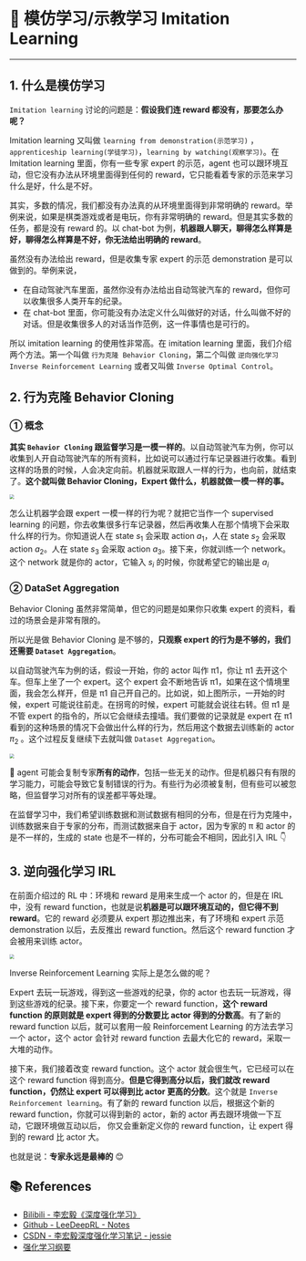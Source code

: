 # 🎤 模仿学习/示教学习 Imitation Learning

---

## 1. 什么是模仿学习

`Imitation learning` 讨论的问题是：**假设我们连 reward 都没有，那要怎么办呢？** 

Imitation learning 又叫做 `learning from demonstration(示范学习)` ，`apprenticeship learning(学徒学习)`，`learning by watching(观察学习)`。在 Imitation learning 里面，你有一些专家 expert 的示范，agent 也可以跟环境互动，但它没有办法从环境里面得到任何的 reward，它只能看着专家的示范来学习什么是好，什么是不好。

其实，多数的情况，我们都没有办法真的从环境里面得到非常明确的 reward。举例来说，如果是棋类游戏或者是电玩，你有非常明确的 reward。但是其实多数的任务，都是没有 reward 的。以 chat-bot 为例，**机器跟人聊天，聊得怎么样算是好，聊得怎么样算是不好，你无法给出明确的 reward**。

虽然没有办法给出 reward，但是收集专家 expert 的示范 demonstration 是可以做到的。举例来说，

- 在自动驾驶汽车里面，虽然你没有办法给出自动驾驶汽车的 reward，但你可以收集很多人类开车的纪录。
- 在 chat-bot 里面，你可能没有办法定义什么叫做好的对话，什么叫做不好的对话。但是收集很多人的对话当作范例，这一件事情也是可行的。

所以 imitation learning 的使用性非常高。在 imitation learning 里面，我们介绍两个方法。第一个叫做 `行为克隆 Behavior Cloning`，第二个叫做 `逆向强化学习 Inverse Reinforcement Learning` 或者又叫做 `Inverse Optimal Control`。

## 2. 行为克隆 Behavior Cloning

### ① 概念

**其实 `Behavior Cloning` 跟监督学习是一模一样的**。以自动驾驶汽车为例，你可以收集到人开自动驾驶汽车的所有资料，比如说可以通过行车记录器进行收集。看到这样的场景的时候，人会决定向前。机器就采取跟人一样的行为，也向前，就结束了。**这个就叫做 Behavior Cloning，Expert 做什么，机器就做一模一样的事。**

<img src="https://gitee.com/veal98/images/raw/master/img/20201029114613.png" style="zoom: 50%;" />

怎么让机器学会跟 expert 一模一样的行为呢？就把它当作一个 supervised learning 的问题，你去收集很多行车记录器，然后再收集人在那个情境下会采取什么样的行为。你知道说人在 state $s_1$ 会采取 action $a_1$，人在 state $s_2$ 会采取 action $a_2$。人在 state $s_3$ 会采取 action $a_3$。接下来，你就训练一个 network。这个 network 就是你的 actor，它输入 $s_i$ 的时候，你就希望它的输出是 $a_i$

### ② DataSet Aggregation

Behavior Cloning 虽然非常简单，但它的问题是如果你只收集 expert 的资料，看过的场景会是非常有限的。

所以光是做 Behavior Cloning 是不够的，**只观察 expert 的行为是不够的，我们还需要 `Dataset Aggregation`**。

以自动驾驶汽车为例的话，假设一开始，你的 actor 叫作 π1，你让 π1 去开这个车。但车上坐了一个 expert。这个 expert 会不断地告诉 π1，如果在这个情境里面，我会怎么样开，但是 π1 自己开自己的。比如说，如上图所示，一开始的时候，expert 可能说往前走。在拐弯的时候，expert 可能就会说往右转。但 π1 是不管 expert 的指令的，所以它会继续去撞墙。我们要做的记录就是 expert 在 π1 看到的这种场景的情况下会做出什么样的行为，然后用这个数据去训练新的 actor $\pi_2$ 。这个过程反复继续下去就叫做 `Dataset Aggregation`。

<img src="https://gitee.com/veal98/images/raw/master/img/20201029122503.png" style="zoom:50%;" />

🚨 agent 可能会复制专家**所有的动作**，包括一些无关的动作。但是机器只有有限的学习能力，可能会导致它复制错误的行为。有些行为必须被复制，但有些可以被忽略，但监督学习对所有的误差都平等处理。

在监督学习中，我们希望训练数据和测试数据有相同的分布，但是在行为克隆中，训练数据来自于专家的分布，而测试数据来自于 actor，因为专家的 π 和 actor 的是不一样的，生成的 state 也是不一样的，分布可能会不相同，因此引入 IRL 👇 

## 3. 逆向强化学习 IRL

在前面介绍过的 RL 中：环境和 reward 是用来生成一个 actor 的，但是在 IRL 中，没有 reward function，也就是说**机器是可以跟环境互动的，但它得不到 reward**。它的 reward 必须要从 expert 那边推出来，有了环境和 expert 示范 demonstration 以后，去反推出 reward function。然后这个 reward function 才会被用来训练 actor。

<img src="https://gitee.com/veal98/images/raw/master/img/20201029142407.png" style="zoom:50%;" />

Inverse Reinforcement Learning 实际上是怎么做的呢？

Expert 去玩一玩游戏，得到这一些游戏的纪录，你的 actor 也去玩一玩游戏，得到这些游戏的纪录。接下来，你要定一个 reward function，**这个 reward function 的原则就是 expert 得到的分数要比 actor 得到的分数高**。有了新的 reward function 以后，就可以套用一般 Reinforcement Learning 的方法去学习一个 actor，这个 actor 会针对 reward function 去最大化它的 reward，采取一大堆的动作。

接下来，我们接着改变 reward function。这个 actor 就会很生气，它已经可以在这个 reward function 得到高分。**但是它得到高分以后，我们就改 reward function，仍然让 expert 可以得到比 actor 更高的分数**。这个就是 `Inverse Reinforcement learning`。有了新的 reward function 以后，根据这个新的 reward function，你就可以得到新的 actor，新的 actor 再去跟环境做一下互动，它跟环境做互动以后， 你又会重新定义你的 reward function，让 expert 得到的 reward 比 actor 大。

也就是说：**专家永远是最棒的** 😊

## 📚 References

- [Bilibili - 李宏毅《深度强化学习》](https://www.bilibili.com/video/BV1MW411w79n)
- [Github - LeeDeepRL - Notes](https://datawhalechina.github.io/leedeeprl-notes/)
- [CSDN - 李宏毅深度强化学习笔记 - jessie](https://blog.csdn.net/cindy_1102/article/details/87904928)
- [强化学习纲要](https://github.com/zhoubolei/introRL)